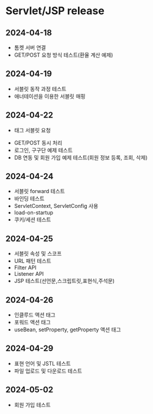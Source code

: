 # Servlet/JSP release

## 2024-04-18
- 톰켓 서버 연결
- GET/POST 요청 방식 테스트(환율 계산 예제)

## 2024-04-19
- 서블릿 동작 과정 테스트
- 애너테이션을 이용한 서블릿 매핑

## 2024-04-22 
- <form> 태그 서블릿 요청
- GET/POST 동시 처리
- 로그인, 구구단 예제 테스트
- DB 연동 및 회원 가입 예제 테스트(회원 정보 등록, 조회, 삭제)

## 2024-04-24
- 서블릿 forward 테스트
- 바인딩 테스트
- ServletContext, ServletConfig 사용
- load-on-startup
- 쿠키/세션 테스트

## 2024-04-25
- 서블릿 속성 및 스코프
- URL 패턴 테스트
- Filter API
- Listener API
- JSP 테스트(선언문,스크립트릿,표현식,주석문)

## 2024-04-26
- 인클루드 액션 태그
- 포워드 액션 태그
- useBean, setProperty, getProperty 액션 태그


## 2024-04-29
- 표현 언어 및 JSTL 테스트
- 파일 업로드 및 다운로드 테스트

## 2024-05-02
- 회원 가입 테스트